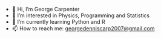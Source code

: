- 👋 Hi, I’m George Carpenter
- 👀 I’m interested in Physics, Programming and Statistics
- 🌱 I’m currently learning Python and R
- 📫 How to reach me: georgedenniscarp2007@gmail.com
